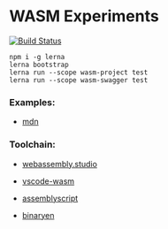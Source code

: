 # WASM Experiments

[![Build Status](https://travis-ci.org/OR13/wasm-experiments.svg?branch=master)](https://travis-ci.org/OR13/wasm-experiments)

```
npm i -g lerna
lerna bootstrap
lerna run --scope wasm-project test
lerna run --scope wasm-swagger test
```

### Examples:

- [mdn](https://github.com/mdn/webassembly-examples)

### Toolchain:

- [webassembly.studio](https://webassembly.studio/?f=gvuw4enb3qk)

- [vscode-wasm](https://marketplace.visualstudio.com/search?term=wasm&target=VSCode&category=All%20categories&sortBy=Relevance)

- [assemblyscript](https://github.com/AssemblyScript/assemblyscript)
- [binaryen](https://github.com/WebAssembly/binaryen)
